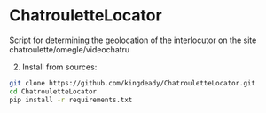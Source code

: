 # ChatrouletteLocator
Script for determining the geolocation of the interlocutor on the site chatroulette/omegle/videochatru

2. Install from sources:
```bash
git clone https://github.com/kingdeady/ChatrouletteLocator.git
cd ChatrouletteLocator
pip install -r requirements.txt
```
